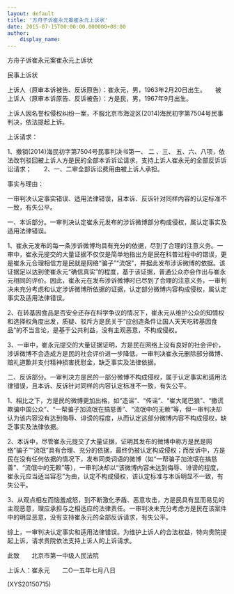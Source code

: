 ```yaml
---
layout: default
title: '方舟子诉崔永元案崔永元上诉状'
date: 2015-07-15T00:00:00.000000+08:00
author:
    display_name: 
---
```


方舟子诉崔永元案崔永元上诉状

民事上诉状

上诉人（原审本诉被告、反诉原告）：崔永元，男，1963年2月20日出生。　　被上诉人（原审本诉原告、反诉被告）：方是民，男，1967年9月出生。

上诉人因名誉权侵权纠纷一案，不服北京市海淀区(2014)海民初字第7504号民事判决，依法提起上诉。

上诉请求：

1、撤销(2014)海民初字第7504号民事判决书第一、 二 、三、 五、六、八项，依法改判驳回被上诉人方是民的全部本诉诉讼请求，支持上诉人崔永元的全部反诉诉讼请求；　　2、一、二审全部诉讼费用由被上诉人承担。

事实与理由：

一审判决认定事实错误、适用法律错误，且本诉、反诉针对同样内容的认定标准不一致，有失公平。

一、本诉部分。一审判决认定崔永元发布的涉诉微博部分构成侵权，属认定事实及适用法律错误。

1、崔永元发布的每一条涉诉微博均具有充分的依据，尽到了合理的注意义务。一审中，崔永元提交的大量证据不仅仅是简单地指出方是民在科普过程中的错误，更是崔永元合理相信方是民就是网络“骗子”“流氓”，并据此发布涉诉微博的依据。该证据足以达到使崔永元“确信真实”的程度，基于该证据，普通公众亦会作出与崔永元相同的评价。因此，崔永元在发布涉诉微博时已尽到了合理的注意义务，一审判决未充分考虑和认定涉诉微博所依据的证据，认定部分微博内容构成侵权，属认定事实及适用法律错误。

2、在转基因食品是否安全还存在科学争议的情况下，崔永元从维护公众的知情权和选择权角度出发，质疑、驳斥方是民关于“应创造条件让国人天天吃转基因食品”的不当言论，是基于公共利益，没有主观恶意，不构成侵权。

3、一审中，崔永元提交的大量证据证明，方是民在网络上没有良好的社会评价，涉诉微博不会造成方是民的社会评价进一步降低，一审判决崔永元删除部分微博、赔礼道歉并支付精神损害抚慰金，缺乏事实及法律依据。

二、反诉部分。一审判决方是民的一部分微博不构成侵权，属于认定事实和适用法律错误，且本诉、反诉针对同样的内容认定标准不一致，有失公平。

1、相比之下，方是民的微博更加出格，如“造谣”、“传谣”、“崔大尾巴狼”、“撒谎欺骗中国公众”、“一帮骗子加流氓在搞慈善”、“流氓中的无赖”等，但一审判决却认为该内容没有达到侮辱、诽谤的程度，从而认定这部分微博内容不构成侵权，缺乏事实及法律依据。

2、本诉中，尽管崔永元提交了大量证据，证明其发布的微博中称方是民是网络“骗子”“流氓”具有合理、充分的依据，最终仍被认定构成侵权；而反诉中，方是民在没有任何依据的情况下，发布同类词语的微博（如“一帮骗子加流氓在搞慈善”、“流氓中的无赖”等），一审判决却以“该微博内容未达到侮辱、诽谤的程度，崔永元应当适当容忍”为由，认定不构成侵权，该认定标准与本诉明显不一致，有失公平。

3、从观点相左而恼羞成怒，到不断激化矛盾、恶意攻击，方是民具有显而易见的主观恶意，理应承担与之相适应的法律责任。一审判决未充分考虑方是民在该案件中的明显恶意，没有支持崔永元的全部反诉请求，有失公平。

综上，一审判决认定事实和适用法律错误。为维护上诉人的合法权益，特向贵院提起上诉，请求贵院依法支持上诉人的上诉请求。

此致　　北京市第一中级人民法院

上诉人：崔永元　　二O一五年七月八日

(XYS20150715)

